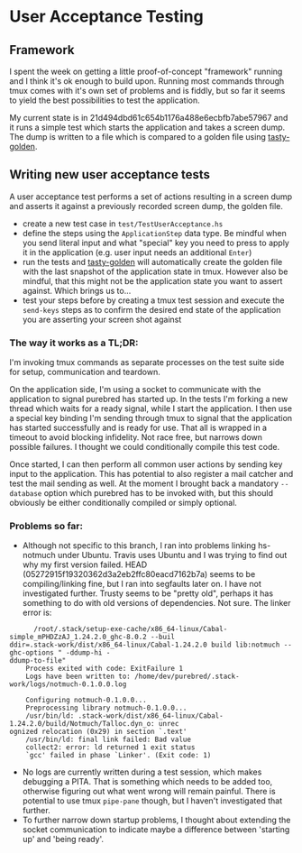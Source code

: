 # User Acceptance Testing

## Framework

I spent the week on getting a little proof-of-concept "framework" running and I
think it's ok enough to build upon. Running most commands through tmux comes
with it's own set of problems and is fiddly, but so far it seems to yield the
best possibilities to test the application.

My current state is in 21d494dbd61c654b1176a488e6ecbfb7abe57967 and it runs a
simple test which starts the application and takes a screen dump. The dump is
written to a file which is compared to a golden file using
[tasty-golden](https://hackage.haskell.org/package/tasty-golden).

## Writing new user acceptance tests

A user acceptance test performs a set of actions resulting in a screen dump and
asserts it against a previously recorded screen dump, the golden file.

* create a new test case in `test/TestUserAcceptance.hs`
* define the steps using the `ApplicationStep` data type. Be mindful when you
  send literal input and what "special" key you need to press to apply it in the
  application (e.g. user input needs an additional `Enter`)
* run the tests and
  [tasty-golden](https://hackage.haskell.org/package/tasty-golden) will
  automatically create the golden file with the last snapshot of the application
  state in tmux. However also be mindful, that this might not be the application
  state you want to assert against. Which brings us to...
* test your steps before by creating a tmux test session and execute the
  `send-keys` steps as to confirm the desired end state of the application you
  are asserting your screen shot against

### The way it works as a TL;DR:
I'm invoking tmux commands as separate processes on the test suite side for
setup, communication and teardown.

On the application side, I'm using a socket to communicate with the application
to signal purebred has started up. In the tests I'm forking a new thread which
waits for a ready signal, while I start the application. I then use a special
key binding I'm sending through tmux to signal that the application has started
successfully and is ready for use. That all is wrapped in a timeout to avoid
blocking infidelity. Not race free, but narrows down possible failures. I
thought we could conditionally compile this test code.

Once started, I can then perform all common user actions by sending key input to
the application. This has potential to also register a mail catcher and test the
mail sending as well. At the moment I brought back a mandatory `--database`
option which purebred has to be invoked with, but this should obviously be
either conditionally compiled or simply optional.

### Problems so far:
* Although not specific to this branch, I ran into problems linking hs-notmuch
  under Ubuntu. Travis uses Ubuntu and I was trying to find out why my first
  version failed. HEAD (05272915f19320362d3a2eb2ffc80eacd7162b7a) seems to be
  compiling/linking fine, but I ran into segfaults later on. I have not
  investigated further. Trusty seems to be "pretty old", perhaps it has
  something to do with old versions of dependencies. Not sure. The linker error
  is:
```--  While building package notmuch-0.1.0.0 using:
      /root/.stack/setup-exe-cache/x86_64-linux/Cabal-simple_mPHDZzAJ_1.24.2.0_ghc-8.0.2 --buil
ddir=.stack-work/dist/x86_64-linux/Cabal-1.24.2.0 build lib:notmuch --ghc-options " -ddump-hi -
ddump-to-file"
    Process exited with code: ExitFailure 1
    Logs have been written to: /home/dev/purebred/.stack-work/logs/notmuch-0.1.0.0.log

    Configuring notmuch-0.1.0.0...
    Preprocessing library notmuch-0.1.0.0...
    /usr/bin/ld: .stack-work/dist/x86_64-linux/Cabal-1.24.2.0/build/Notmuch/Talloc.dyn_o: unrec
ognized relocation (0x29) in section `.text'
    /usr/bin/ld: final link failed: Bad value
    collect2: error: ld returned 1 exit status
    `gcc' failed in phase `Linker'. (Exit code: 1)
```
* No logs are currently written during a test session, which makes debugging a
  PITA. That is something which needs to be added too, otherwise figuring out
  what went wrong will remain painful. There is potential to use tmux
  `pipe-pane` though, but I haven't investigated that further.
* To further narrow down startup problems, I thought about extending the socket
  communication to indicate maybe a difference between 'starting up' and 'being
  ready'.
